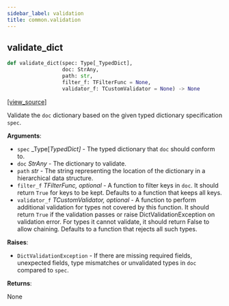```yaml
---
sidebar_label: validation
title: common.validation
---
```


## validate\_dict

```python
def validate_dict(spec: Type[_TypedDict],
                  doc: StrAny,
                  path: str,
                  filter_f: TFilterFunc = None,
                  validator_f: TCustomValidator = None) -> None
```

[[view_source]](https://github.com/dlt-hub/dlt/blob/f0690715274590fc4cacf1165e3661aaa7af1c15/dlt/common/validation.py#L28)

Validate the `doc` dictionary based on the given typed dictionary specification `spec`.

**Arguments**:

- `spec` _Type[_TypedDict]_ - The typed dictionary that `doc` should conform to.
- `doc` _StrAny_ - The dictionary to validate.
- `path` _str_ - The string representing the location of the dictionary
  in a hierarchical data structure.
- `filter_f` _TFilterFunc, optional_ - A function to filter keys in `doc`. It should
  return `True` for keys to be kept. Defaults to a function that keeps all keys.
- `validator_f` _TCustomValidator, optional_ - A function to perform additional validation
  for types not covered by this function. It should return `True` if the validation passes
  or raise DictValidationException on validation error. For types it cannot validate, it
  should return False to allow chaining.
  Defaults to a function that rejects all such types.

**Raises**:

- `DictValidationException` - If there are missing required fields, unexpected fields,
  type mismatches or unvalidated types in `doc` compared to `spec`.
  

**Returns**:

  None

